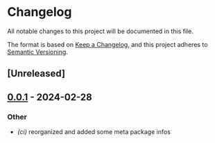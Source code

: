 # Changelog
All notable changes to this project will be documented in this file.

The format is based on [Keep a Changelog](https://keepachangelog.com/en/1.0.0/),
and this project adheres to [Semantic Versioning](https://semver.org/spec/v2.0.0.html).

## [Unreleased]

## [0.0.1](https://github.com/matthiasg/eiffel/releases/tag/eiffel-macros-v0.0.1) - 2024-02-28

### Other
- *(ci)* reorganized and added some meta package infos

